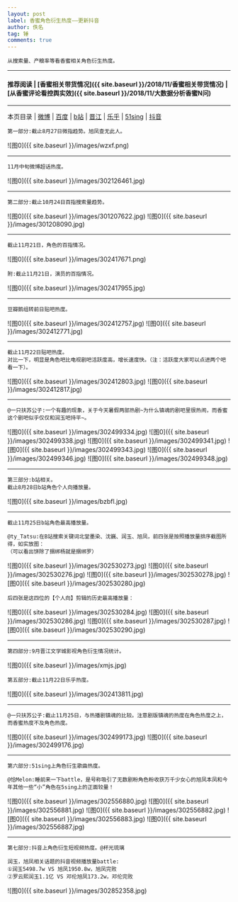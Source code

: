 ```yaml
---
layout: post
label: 香蜜角色衍生热度——更新抖音
author: 佚名
tag: 锤
comments: true
---
```


    从搜索量、产粮率等看香蜜相关角色衍生热度。

---
#### 推荐阅读 | [香蜜相关带货情况]({{ site.baseurl }}/2018/11/香蜜相关带货情况) | [从香蜜评论看控舆实效]({{ site.baseurl }}/2018/11/大数据分析香蜜N问)
---
本页目录 \| [微博](#dxjje) \| [百度](#dxjjb) \| [b站](#dxjja) \| [晋江](#dxjjc) \| [乐乎](#dxjjd) \| [51sing](#dxjjf) \| [抖音](#dxjjg)

<a class="anchor" name="dxjje"></a>

    第一部分:截止8月27日微指趋势。旭凤查无此人。
  
![图0]({{ site.baseurl }}/images/wzxf.png)

---

    11月中旬微博超话热度。
    
![图0]({{ site.baseurl }}/images/302126461.jpg)

---

<a class="anchor" name="dxjjb"></a>

    第二部分:截止10月24日百指搜索量趋势。
  
![图0]({{ site.baseurl }}/images/301207622.jpg)
![图0]({{ site.baseurl }}/images/301208090.jpg)

---

    截止11月21日，角色的百指情况。

![图0]({{ site.baseurl }}/images/302417671.png)

    附:截止11月21日，演员的百指情况。

![图0]({{ site.baseurl }}/images/302417955.jpg)

  

---    
    
    豆瓣鹅组转前日贴吧热度。
  
![图0]({{ site.baseurl }}/images/302412757.jpg)
![图0]({{ site.baseurl }}/images/302412771.jpg)

---

    截止11月22日贴吧热度。
    对比一下，明显是角色吧比电视剧吧活跃度高，增长速度快。（注：活跃度大家可以点进两个吧看一下）。
    
![图0]({{ site.baseurl }}/images/302412803.jpg)
![图0]({{ site.baseurl }}/images/302412817.jpg)

---

    @一只扶苏公子:一个有趣的现象，关于今天暑假两部热剧~为什么镇魂的剧吧里很热闹，而香蜜这个剧吧似乎仅仅和润玉吧持平~。

![图0]({{ site.baseurl }}/images/302499334.jpg)
![图0]({{ site.baseurl }}/images/302499338.jpg)
![图0]({{ site.baseurl }}/images/302499341.jpg)
![图0]({{ site.baseurl }}/images/302499343.jpg)
![图0]({{ site.baseurl }}/images/302499346.jpg)
![图0]({{ site.baseurl }}/images/302499348.jpg)

---

<a class="anchor" name="dxjja"></a>

    第三部分:b站相关。
    截止8月28日b站角色个人向播放量。
  
![图0]({{ site.baseurl }}/images/bzbfl.jpg)

---

    截止11月25日b站角色最高播放量。
    
    @ty_Tatsu:在B站搜索关键词北堂墨染、沈巍、润玉、旭凤，前四张是按照播放量排序截图所得，如实放图：
    （可以看出饼除了捆绑杨就是捆绑罗）
    
![图0]({{ site.baseurl }}/images/302530273.jpg)
![图0]({{ site.baseurl }}/images/302530276.jpg)
![图0]({{ site.baseurl }}/images/302530278.jpg)
![图0]({{ site.baseurl }}/images/302530280.jpg)

    后四张是这四位的【个人向】剪辑的历史最高播放量：

![图0]({{ site.baseurl }}/images/302530284.jpg)
![图0]({{ site.baseurl }}/images/302530286.jpg)
![图0]({{ site.baseurl }}/images/302530287.jpg)
![图0]({{ site.baseurl }}/images/302530290.jpg)

---

<a class="anchor" name="dxjjc"></a>

    第四部分:9月晋江文学城影视角色衍生情况统计。

![图0]({{ site.baseurl }}/images/xmjs.jpg)



<a class="anchor" name="dxjjd"></a>

    第五部分:截止11月22日乐乎热度。

![图0]({{ site.baseurl }}/images/302413811.jpg)

---

    @一只扶苏公子:截止11月25日，与热播剧镇魂的比较。注意剧版镇魂的热度在角色热度之上，而香蜜热度不及角色热度。

![图0]({{ site.baseurl }}/images/302499173.jpg)
![图0]({{ site.baseurl }}/images/302499176.jpg)

---

<a class="anchor" name="dxjjf"></a>

    第六部分:51sing上角色衍生歌曲热度。
    
    @恰Melon:睡前来一下battle，是号称吸引了无数剧粉角色粉收获万千少女心的旭凤本凤和今年其他一些“小”角色在5sing上的正面较量！

![图0]({{ site.baseurl }}/images/302556880.jpg)
![图0]({{ site.baseurl }}/images/302556881.jpg)
![图0]({{ site.baseurl }}/images/302556882.jpg)
![图0]({{ site.baseurl }}/images/302556883.jpg)
![图0]({{ site.baseurl }}/images/302556887.jpg)


---

<a class="anchor" name="dxjjg"></a>

    第七部分:抖音上角色衍生短视频热度。@杯光琉璃
    
    润玉，旭凤相关话题的抖音视频播放量battle: 
    ①润玉5498.7w VS 旭凤1950.8w，旭凤完败
    ②罗云熙润玉1.1亿 VS 邓伦旭凤173.2w，邓伦完败

![图0]({{ site.baseurl }}/images/302852358.jpg)
